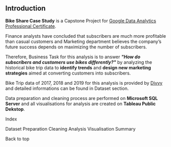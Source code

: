 ## Introduction

**Bike Share Case Study** is a Capstone Project for [Google Data Analytics Professional Certificate](https://www.coursera.org/professional-certificates/google-data-analytics).

Finance analysts have concluded that subscribers are much more profitable than casual customers and Marketing department believes the company’s future success depends on maximizing the number of subscribers.

Therefore, Business Task for this analysis is to answer ***"How do subscribers and customers use bikes differently?"***
by analyzing the historical bike trip data to **identify trends** and **design new marketing strategies** aimed at converting customers into subscribers.

Bike Trip data of 2017, 2018 and 2019 for this analysis is provided by [Divvy](https://divvybikes.com/about) and detailed informations can be found in Dataset section.

Data preparation and cleaning process are performed on **Microsoft SQL Server** and 
all visualisations for analysis are created on **Tableau Public Dekstop**. 


Index

Dataset
Preparation
Cleaning
Analysis
Visualisation
Summary


Back to top
